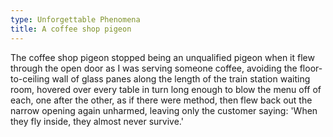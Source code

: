 ```yaml
---
type: Unforgettable Phenomena
title: A coffee shop pigeon
---
```


The coffee shop pigeon stopped being an unqualified pigeon when it flew through the open door as I was serving someone coffee, avoiding the floor-to-ceiling wall of glass panes along the length of the train station waiting room, hovered over every table in turn long enough to blow the menu off of each, one after the other, as if there were method, then flew back out the narrow opening again unharmed, leaving only the customer saying: 'When they fly inside, they almost never survive.'
